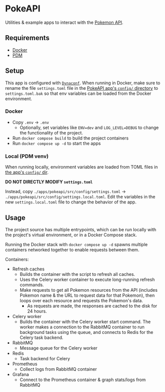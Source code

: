 # PokeAPI

Utilities & example apps to interact with the [Pokemon API](pokeapi.co/).

## Requirements

- [Docker](https://www.docker.com)
- [PDM](https://pdm-project.org/latest/)

## Setup

This app is configured with [`Dynaconf`](https://www.dynaconf.com). When running in Docker, make sure to rename the file `settings.toml` file in the [PokeAPI app's `config/` directory](./apps/pokeapi/src/config/) to `settings.toml.bak` so that env variables can be loaded from the Docker environment.

### Docker

* Copy `.env` -> `.env`
  * Optionally, set variables like `ENV=dev` and `LOG_LEVEL=DEBUG` to change the functionality of the project.
* Run `docker compose build` to build the project containers
* Run `docker compose up -d` to start the apps

### Local (PDM venv)

When running locally, environment variables are loaded from TOML files in [the app's `config/` dir](`./apps/pokeapi/src/config/`).

**DO NOT DIRECTLY MODIFY `settings.toml`**

Instead, copy `./apps/pokeapi/src/config/settings.toml` -> `./apps/pokeapi/src/config/settings.local.toml`. Edit the variables in the new `settings.local.toml` file to change the behavior of the app.

## Usage

The project source has multiple entrypoints, which can be run locally with the project's virtual environment, or in a Docker Compose stack.

Running the Docker stack with `docker compose up -d` spawns multiple containers networked together to enable requests between them.

Containers:

- Refresh caches
  - Builds the container with the script to refresh all caches.
  - Uses the Celery worker container to execute long-running refresh commands.
  - Make requests to get all Pokemon resources from the API (includes Pokemon name & the URL to request data for that Pokemon), then loops over each resource and requests the Pokemon's data.
    - As requests are made, the responses are cached to the disk for 24 hours.
- Celery worker
  - Builds the container with the Celery worker start command. The worker makes a connection to the RabbitMQ container to run background tasks using the queue, and connects to Redis for the Celery task backend.
- RabbitMQ
  - Message queue for the Celery worker
- Redis
  - Task backend for Celery
- Prometheus
  - Collect logs from RabbitMQ container
- Grafana
  - Connect to the Prometheus container & graph stats/logs from RabbitMQ
